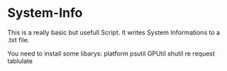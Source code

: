 # System-Info
This is a really basic but usefull Script. It writes System Informations to a .txt file.

You need to install some libarys:
platform
psutil
GPUtil
shutil
re
request
tablulate
